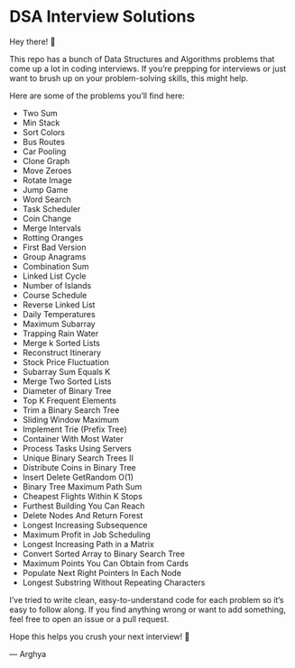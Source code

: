 # DSA Interview Solutions

Hey there! 👋

This repo has a bunch of Data Structures and Algorithms problems that come up a lot in coding interviews. If you’re prepping for interviews or just want to brush up on your problem-solving skills, this might help.

Here are some of the problems you’ll find here:

- Two Sum  
- Min Stack  
- Sort Colors  
- Bus Routes  
- Car Pooling  
- Clone Graph  
- Move Zeroes  
- Rotate Image  
- Jump Game  
- Word Search  
- Task Scheduler  
- Coin Change  
- Merge Intervals  
- Rotting Oranges  
- First Bad Version  
- Group Anagrams  
- Combination Sum  
- Linked List Cycle  
- Number of Islands  
- Course Schedule  
- Reverse Linked List  
- Daily Temperatures  
- Maximum Subarray  
- Trapping Rain Water  
- Merge k Sorted Lists  
- Reconstruct Itinerary  
- Stock Price Fluctuation  
- Subarray Sum Equals K  
- Merge Two Sorted Lists  
- Diameter of Binary Tree  
- Top K Frequent Elements  
- Trim a Binary Search Tree  
- Sliding Window Maximum  
- Implement Trie (Prefix Tree)  
- Container With Most Water  
- Process Tasks Using Servers  
- Unique Binary Search Trees II  
- Distribute Coins in Binary Tree  
- Insert Delete GetRandom O(1)  
- Binary Tree Maximum Path Sum  
- Cheapest Flights Within K Stops  
- Furthest Building You Can Reach  
- Delete Nodes And Return Forest  
- Longest Increasing Subsequence  
- Maximum Profit in Job Scheduling  
- Longest Increasing Path in a Matrix  
- Convert Sorted Array to Binary Search Tree  
- Maximum Points You Can Obtain from Cards  
- Populate Next Right Pointers In Each Node  
- Longest Substring Without Repeating Characters  

I’ve tried to write clean, easy-to-understand code for each problem so it’s easy to follow along. If you find anything wrong or want to add something, feel free to open an issue or a pull request.

Hope this helps you crush your next interview! 💪

— Arghya
